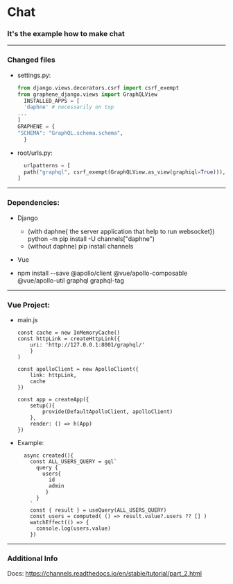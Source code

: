 # Chat

### It's the example how to make chat

___
### Changed files 
* settings.py:
  ```python
  from django.views.decorators.csrf import csrf_exempt
  from graphene_django.views import GraphQLView
    INSTALLED_APPS = [
    'daphne' # necessarily on top
  ...
  ]
  GRAPHENE = {
  "SCHEMA": "GraphQL.schema.schema",
    }
  ```
* root/urls.py:
  ```python
    urlpatterns = [
    path("graphql", csrf_exempt(GraphQLView.as_view(graphiql=True))),
  ]
  ```

--- 
### Dependencies:
* Django
    * (with daphne{ the server application that help to run websocket}) python -m pip install -U channels["daphne")
    * (without daphne) pip install channels 
 
* Vue
* npm install --save @apollo/client @vue/apollo-composable @vue/apollo-util graphql graphql-tag
  


---
### Vue Project:
* main.js
  ```vue
  const cache = new InMemoryCache()
  const httpLink = createHttpLink({
      uri: 'http://127.0.0.1:8001/graphql/'
      }
  )
  
  const apolloClient = new ApolloClient({
      link: httpLink,
      cache
  })
  
  const app = createApp({
      setup(){
          provide(DefaultApolloClient, apolloClient)
      },
      render: () => h(App)
  })
  ```
* Example:
  ```vue
    async created(){
      const ALL_USERS_QUERY = gql`
        query {
          users{
            id
            admin
           }
        }
      `
      const { result } = useQuery(ALL_USERS_QUERY)
      const users = computed( () => result.value?.users ?? [] )
      watchEffect(() => {
        console.log(users.value)
      })
  ```
---
### Additional Info
Docs: https://channels.readthedocs.io/en/stable/tutorial/part_2.html



